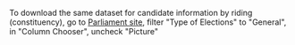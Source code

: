 To download the same dataset for candidate information by riding (constituency), go to [Parliament site](https://lop.parl.ca/sites/ParlInfo/default/en_CA/ElectionsRidings/Elections), filter "Type of Elections" to "General", in "Column Chooser", uncheck "Picture"